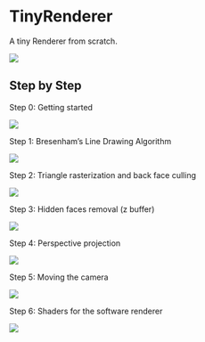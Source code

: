 # TinyRenderer
A tiny Renderer from scratch.

![](render.png)



## Step by Step

Step 0: Getting started

![](docs/step0.jpg)



Step 1: Bresenham’s Line Drawing Algorithm

![](docs/step1.jpg)



Step 2: Triangle rasterization and back face culling

![](docs/step2.jpg)



Step 3: Hidden faces removal (z buffer)

![](docs/step3.jpg)



Step 4: Perspective projection

![](docs/step4.jpg)



Step 5: Moving the camera

![](docs/step5.jpg)



Step 6: Shaders for the software renderer

![](docs/step6.jpg)